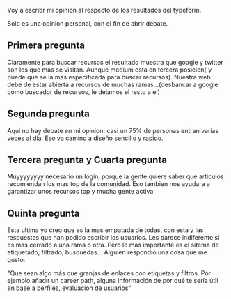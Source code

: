 Voy a escribr mi opinion al respecto de los resultados del typeform.

Solo es una opinion personal, con el fin de abrir debate.


## Primera pregunta

Claramente para buscar recursos el resultado muestra que google y twitter son los que mas se visitan. Aunque medium esta en tercera posicion( y puede que se la mas especificada para buscar recursos). Nuestra web debe de estar abierta a recursos de muchas ramas...(desbancar a google como buscador de recursos, le dejamos el resto a el)

## Segunda pregunta

Aqui no hay debate en mi opinion, casi un 75% de personas entran varias veces al dia. Eso va camino a diseño sencillo y rapido.

## Tercera pregunta y Cuarta pregunta

Muyyyyyyyy necesario un login, porque la gente quiere saber que articulos recomiendan los mas top de la comunidad. Eso tambien nos ayudara a garantizar unos recursos top y mucha gente activa

## Quinta pregunta

Esta ultima yo creo que es la mas empatada de todas, con esta y las respuestas que han podido escribir los usuarios. Les parece indiferente si es mas cerrado a una rama o otra. Pero lo mas importante es el sitema de etiquetado, filtrado, busquedas... Alguien respondio una cosa que me gusto:

"Que sean algo más que granjas de enlaces con etiquetas y filtros. Por ejemplo añadír un career path, alguna información de por qué te sería útil en base a perfiles, evaluación de usuarios"